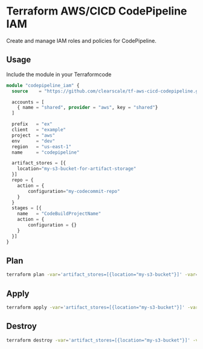 # Terraform AWS/CICD CodePipeline IAM

Create and manage IAM roles and policies for CodePipeline.

## Usage

Include the module in your Terraformcode

```terraform
module "codepipeline_iam" {
  source    = "https://github.com/clearscale/tf-aws-cicd-codepipeline.git//iam"

  accounts = [
    { name = "shared", provider = "aws", key = "shared"}
  ]

  prefix   = "ex"
  client   = "example"
  project  = "aws"
  env      = "dev"
  region   = "us-east-1"
  name     = "codepipeline"

  artifact_stores = [{
    location="my-s3-bucket-for-artifact-storage"
  }]
  repo = {
    action = {
        configuration="my-codecommit-repo"
    }
  }
  stages = [{
    name   = "CodeBuildProjectName"
    action = {
        configuration = {}
    }
  }]
}
```

## Plan

```bash
terraform plan -var='artifact_stores=[{location="my-s3-bucket"}]' -var='repo={action={configuration={RepositoryName="my-codecommit-repo"}}}' -var='stages=[{name="CodeBuildProjectName",action={configuration={}}}]'
```

## Apply

```bash
terraform apply -var='artifact_stores=[{location="my-s3-bucket"}]' -var='repo={action={configuration={RepositoryName="my-codecommit-repo"}}}' -var='stages=[{name="CodeBuildProjectName",action={configuration={}}}]'
```

## Destroy

```bash
terraform destroy -var='artifact_stores=[{location="my-s3-bucket"}]' -var='repo={action={configuration={RepositoryName="my-codecommit-repo"}}}' -var='stages=[{name="CodeBuildProjectName",action={configuration={}}}]'
```